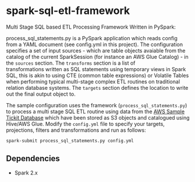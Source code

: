**spark-sql-etl-framework**
==============
Multi Stage SQL based ETL Processing Framework Written in PySpark:  

process_sql_statements.py is a PySpark application which reads config from a YAML document (see config.yml in this project).  The configuration specifies a set of input sources - 
which are table objects avaiable from the catalog of the current SparkSession (for instance an AWS Glue Catalog) - in the `sources` section.  The `transforms` section is a list of   
transformations written as SQL statements using temporary views in Spark SQL, this is akin to using CTE (common table expressions) or Volatile Tables when performing typical multi-stage 
complex ETL routines on traditional relation database systems.  The `targets` section defines the location to write out the final output object to.  

The sample configuration uses the framework (`process_sql_statements.py`) to process a multi stage SQL ETL routine using data from the 
[AWS Sample Tickit Database](https://docs.aws.amazon.com/redshift/latest/dg/c_sampledb.html) which have been stored as S3 objects and catalogued using Hive/AWS Glue. 
Modify the `config.yml` file to specify your targets, projections, filters and transformations and run as follows:   

    spark-submit process_sql_statements.py config.yml
    
Dependencies
--------------
- Spark 2.x